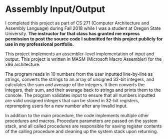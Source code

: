 # Assembly Input/Output

I completed this project as part of CS 271 (Computer Architecture and Assembly Language) during Fall 2018 while I was a student at Oregon State University. **The instructor for that class has granted me express permission to post the source code I submitted for this project publicly for use in my professional portfolio.**

This project implements an assembler-level implementation of input and output. This project is written in MASM (Microsoft Macro Assembler) for the x86 architecture. 

The program reads in 10 numbers from the user inputted line-by-line as strings, converts the strings to an array of unsigned 32-bit integers, and calculates the sum and average of the integers. It then converts the integers, their sum, and their average back to strings and prints them to the console. The program validates input to ensure that all numbers inputted are valid unsigned integers that can be stored in 32-bit registers, reprompting users for a new number after any invalid input. 

In addition to the main procedure, the code implements multiple other procedures and macros. Procedure parameters are passed on the system stack, and all called procedures are responsible for saving register contents of the calling procedure and cleaning up the system stack upon returning. 
